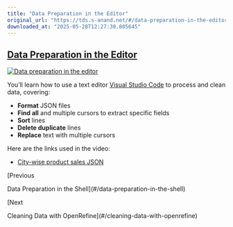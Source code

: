 ```yaml
---
title: "Data Preparation in the Editor"
original_url: "https://tds.s-anand.net/#/data-preparation-in-the-editor?id=data-preparation-in-the-editor"
downloaded_at: "2025-05-28T12:27:30.805645"
---
```


[Data Preparation in the Editor](#/data-preparation-in-the-editor?id=data-preparation-in-the-editor)
----------------------------------------------------------------------------------------------------

[![Data preparation in the editor](https://i.ytimg.com/vi_webp/99lYu43L9uM/sddefault.webp)](https://youtu.be/99lYu43L9uM)

You’ll learn how to use a text editor [Visual Studio Code](https://code.visualstudio.com/) to process and clean data, covering:

* **Format** JSON files
* **Find all** and multiple cursors to extract specific fields
* **Sort** lines
* **Delete duplicate** lines
* **Replace** text with multiple cursors

Here are the links used in the video:

* [City-wise product sales JSON](https://drive.google.com/file/d/1VEnKChf4i04iKsQfw0MwoJlfkOBGQ65B/view?usp=drive_link)

[Previous

Data Preparation in the Shell](#/data-preparation-in-the-shell)

[Next

Cleaning Data with OpenRefine](#/cleaning-data-with-openrefine)